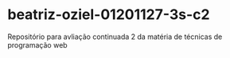 # beatriz-oziel-01201127-3s-c2
Repositório para avliação continuada 2 da matéria de técnicas de programação web
